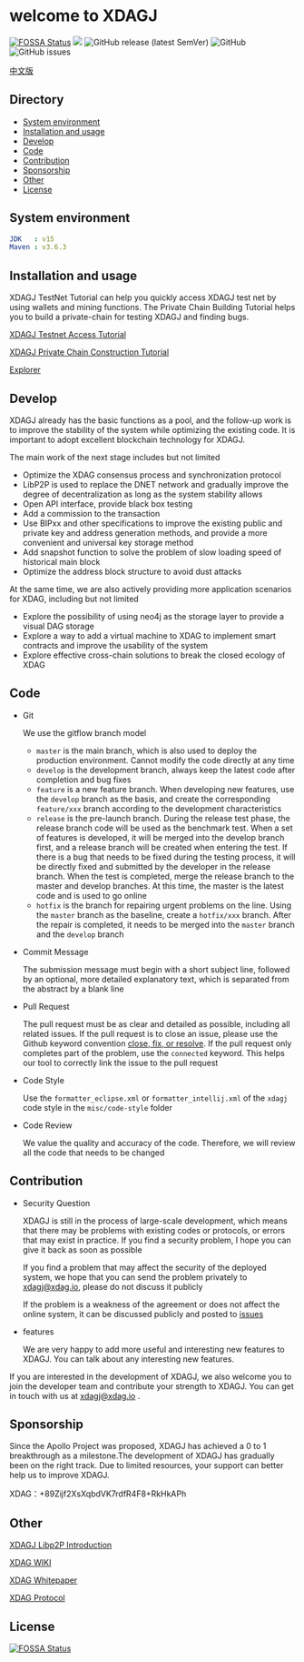 # welcome to XDAGJ

[![FOSSA Status](https://app.fossa.com/api/projects/git%2Bgithub.com%2FXDagger%2Fxdagj.svg?type=shield)](https://app.fossa.com/projects/git%2Bgithub.com%2FXDagger%2Fxdagj?ref=badge_shield) ![](https://github.com/XDagger/xdagj/actions/workflows/maven.yml/badge.svg) ![GitHub release (latest SemVer)](https://img.shields.io/github/v/release/XDagger/xdagj) ![GitHub](https://img.shields.io/github/license/XDagger/xdagj) ![GitHub issues](https://img.shields.io/github/issues/XDagger/xdagj)

[中文版](./docs/README_zh.md)


## Directory
  - [System environment](#system-environment)
  - [Installation and usage](#installation-and-usage)
  - [Develop](#develop)
  - [Code](#code)
  - [Contribution](#contribution)
  - [Sponsorship](#sponsorship)
  - [Other](#other)
  - [License](#license)

## System environment
```yaml
JDK   : v15
Maven : v3.6.3
```
## Installation and usage

XDAGJ TestNet Tutorial can help you quickly access XDAGJ test net by using wallets and mining functions.
The Private Chain Building Tutorial helps you to build a private-chain for testing XDAGJ and finding bugs.

[XDAGJ Testnet Access Tutorial](./docs/XDAGJ_TestNet_Access_Tutorial_eng.md)

[XDAGJ Private Chain Construction Tutorial](./docs/XDAGJ_Private_Chain_Tutorial_eng.md)

[Explorer](http://146.56.240.230/)

## Develop

XDAGJ already has the basic functions as a pool, and the follow-up work is to improve the stability of the system while optimizing the existing code. It is important to adopt  excellent blockchain technology for XDAGJ.

The main work of the next stage includes but not limited

- Optimize the XDAG consensus process and synchronization protocol
- LibP2P is used to replace the  DNET network and gradually improve the degree of decentralization as long as the system stability allows
- Open API interface, provide black box testing
- Add a commission to the transaction
- Use BIPxx and other specifications to improve the existing public and private key and address generation methods, and provide a more convenient and universal key storage method
- Add snapshot function to solve the problem of slow loading speed of historical main block
- Optimize the address block structure to avoid dust attacks

At the same time, we are also actively providing more application scenarios for XDAG, including but not limited

- Explore the possibility of using neo4j as the storage layer to provide a visual DAG storage
- Explore a way to add a virtual machine to XDAG to implement smart contracts and improve the usability of the system
- Explore effective cross-chain solutions to break the closed ecology of XDAG

## Code

- Git

  We use the gitflow branch model

  - `master` is the main branch, which is also used to deploy the production environment. Cannot modify the code directly at any time
  - `develop` is the development branch, always keep the latest code after completion and bug fixes
  - `feature` is a new feature branch. When developing new features, use the `develop` branch as the basis, and create the corresponding `feature/xxx` branch according to the development characteristics
  - `release` is the pre-launch branch. During the release test phase, the release branch code will be used as the benchmark test. When a set of features is developed, it will be merged into the develop branch first, and a release branch will be created when entering the test. If there is a bug that needs to be fixed during the testing process, it will be directly fixed and submitted by the developer in the release branch. When the test is completed, merge the release branch to the master and develop branches. At this time, the master is the latest code and is used to go online
  - `hotfix` is the branch for repairing urgent problems on the line. Using the `master` branch as the baseline, create a `hotfix/xxx` branch. After the repair is completed, it needs to be merged into the `master` branch and the `develop` branch

- Commit Message

  The submission message must begin with a short subject line, followed by an optional, more detailed explanatory text, which is separated from the abstract by a blank line

- Pull Request

  The pull request must be as clear and detailed as possible, including all related issues. If the pull request is to close an issue, please use the Github keyword convention [close, fix, or resolve](https://help.github.com/articles/closing-issues-via-commit-messages/). If the pull request only completes part of the problem, use the `connected` keyword. This helps our tool to correctly link the issue to the pull request

- Code Style

  Use the `formatter_eclipse.xml` or `formatter_intellij.xml` of the `xdagj` code style in the `misc/code-style` folder

- Code Review

  We value the quality and accuracy of the code. Therefore, we will review all the code that needs to be changed

## Contribution

- Security Question

  XDAGJ is still in the process of large-scale development, which means that there may be problems with existing codes or protocols, or errors that may exist in practice. If you find a security problem, I hope you can give it back as soon as possible

  If you find a problem that may affect the security of the deployed system, we hope that you can send the problem privately to xdagj@xdag.io, please do not discuss it publicly

  If the problem is a weakness of the agreement or does not affect the online system, it can be discussed publicly and posted to [issues](https://github.com/XDagger/xdagj.git)

- features

  We are very happy to add more useful and interesting new features to XDAGJ. You can talk about any interesting new features.

If you are interested in the development of XDAGJ, we also welcome you to join the developer team and contribute your strength to XDAGJ. You can get in touch with us at xdagj@xdag.io .

## Sponsorship

Since the Apollo Project was proposed, XDAGJ has achieved a 0 to 1 breakthrough as a milestone.The development of XDAGJ has gradually been on the right track. Due to limited resources, your support can better help us to improve XDAGJ.

XDAG：+89Zijf2XsXqbdVK7rdfR4F8+RkHkAPh

## Other

[XDAGJ Libp2P Introduction](./docs/XDAGJ_Networking_Specification.md)

[XDAG WIKI](https://github.com/XDagger/xdag/wiki)

[XDAG Whitepaper](https://github.com/XDagger/xdag/blob/master/WhitePaper.md)

[XDAG Protocol](https://github.com/XDagger/xdag/blob/master/Protocol.md)



## License

[![FOSSA Status](https://app.fossa.com/api/projects/git%2Bgithub.com%2FXDagger%2Fxdagj.svg?type=large)](https://app.fossa.com/projects/git%2Bgithub.com%2FXDagger%2Fxdagj?ref=badge_large)

